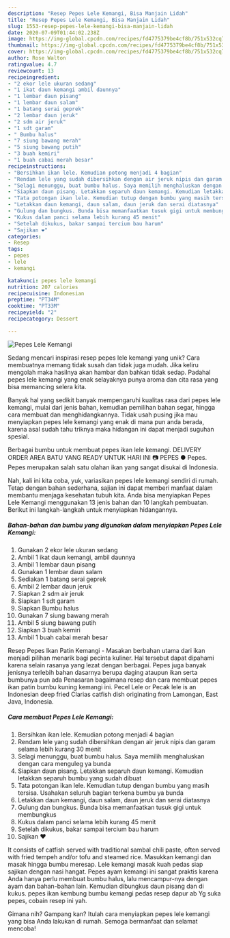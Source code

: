 ```yaml
---
description: "Resep Pepes Lele Kemangi, Bisa Manjain Lidah"
title: "Resep Pepes Lele Kemangi, Bisa Manjain Lidah"
slug: 1553-resep-pepes-lele-kemangi-bisa-manjain-lidah
date: 2020-07-09T01:44:02.238Z
image: https://img-global.cpcdn.com/recipes/fd4775379be4cf8b/751x532cq70/pepes-lele-kemangi-foto-resep-utama.jpg
thumbnail: https://img-global.cpcdn.com/recipes/fd4775379be4cf8b/751x532cq70/pepes-lele-kemangi-foto-resep-utama.jpg
cover: https://img-global.cpcdn.com/recipes/fd4775379be4cf8b/751x532cq70/pepes-lele-kemangi-foto-resep-utama.jpg
author: Rose Walton
ratingvalue: 4.7
reviewcount: 13
recipeingredient:
- "2 ekor lele ukuran sedang"
- "1 ikat daun kemangi ambil daunnya"
- "1 lembar daun pisang"
- "1 lembar daun salam"
- "1 batang serai geprek"
- "2 lembar daun jeruk"
- "2 sdm air jeruk"
- "1 sdt garam"
- " Bumbu halus"
- "7 siung bawang merah"
- "5 siung bawang putih"
- "3 buah kemiri"
- "1 buah cabai merah besar"
recipeinstructions:
- "Bersihkan ikan lele. Kemudian potong menjadi 4 bagian"
- "Rendam lele yang sudah dibersihkan dengan air jeruk nipis dan garam selama lebih kurang 30 menit"
- "Selagi menunggu, buat bumbu halus. Saya memilih menghaluskan dengan cara menguleg ya bunda"
- "Siapkan daun pisang. Letakkan separuh daun kemangi. Kemudian letakkan separuh bumbu yang sudah dibuat"
- "Tata potongan ikan lele. Kemudian tutup dengan bumbu yang masih tersisa. Usahakan seluruh bagian terkena bumbu ya bunda"
- "Letakkan daun kemangi, daun salam, daun jeruk dan serai diatasnya"
- "Gulung dan bungkus. Bunda bisa memanfaatkan tusuk gigi untuk membungkus"
- "Kukus dalam panci selama lebih kurang 45 menit"
- "Setelah dikukus, bakar sampai tercium bau harum"
- "Sajikan ❤️"
categories:
- Resep
tags:
- pepes
- lele
- kemangi

katakunci: pepes lele kemangi 
nutrition: 207 calories
recipecuisine: Indonesian
preptime: "PT34M"
cooktime: "PT33M"
recipeyield: "2"
recipecategory: Dessert

---
```



![Pepes Lele Kemangi](https://img-global.cpcdn.com/recipes/fd4775379be4cf8b/751x532cq70/pepes-lele-kemangi-foto-resep-utama.jpg)

Sedang mencari inspirasi resep pepes lele kemangi yang unik? Cara membuatnya memang tidak susah dan tidak juga mudah. Jika keliru mengolah maka hasilnya akan hambar dan bahkan tidak sedap. Padahal pepes lele kemangi yang enak selayaknya punya aroma dan cita rasa yang bisa memancing selera kita.

Banyak hal yang sedikit banyak mempengaruhi kualitas rasa dari pepes lele kemangi, mulai dari jenis bahan, kemudian pemilihan bahan segar, hingga cara membuat dan menghidangkannya. Tidak usah pusing jika mau menyiapkan pepes lele kemangi yang enak di mana pun anda berada, karena asal sudah tahu triknya maka hidangan ini dapat menjadi suguhan spesial.

Berbagai bumbu untuk membuat pepes ikan lele kemangi. DELIVERY ORDER AREA BATU YANG READY UNTUK HARI INI 📷 PEPES ● Pepes. Pepes merupakan salah satu olahan ikan yang sangat disukai di Indonesia.


Nah, kali ini kita coba, yuk, variasikan pepes lele kemangi sendiri di rumah. Tetap dengan bahan sederhana, sajian ini dapat memberi manfaat dalam membantu menjaga kesehatan tubuh kita. Anda bisa menyiapkan Pepes Lele Kemangi menggunakan 13 jenis bahan dan 10 langkah pembuatan. Berikut ini langkah-langkah untuk menyiapkan hidangannya.

<!--inarticleads1-->

##### Bahan-bahan dan bumbu yang digunakan dalam menyiapkan Pepes Lele Kemangi:

1. Gunakan 2 ekor lele ukuran sedang
1. Ambil 1 ikat daun kemangi, ambil daunnya
1. Ambil 1 lembar daun pisang
1. Gunakan 1 lembar daun salam
1. Sediakan 1 batang serai geprek
1. Ambil 2 lembar daun jeruk
1. Siapkan 2 sdm air jeruk
1. Siapkan 1 sdt garam
1. Siapkan  Bumbu halus
1. Gunakan 7 siung bawang merah
1. Ambil 5 siung bawang putih
1. Siapkan 3 buah kemiri
1. Ambil 1 buah cabai merah besar


Resep Pepes Ikan Patin Kemangi - Masakan berbahan utama dari ikan menjadi pilihan menarik bagi pecinta kuliner. Hal tersebut dapat dipahami karena selain rasanya yang lezat dengan berbagai. Pepes juga banyak jenisnya terlebih bahan dasarnya berupa daging ataupun ikan serta bumbunya pun ada Penasaran bagaimana resep dan cara membuat pepes ikan patin bumbu kuning kemangi ini. Pecel Lele or Pecak lele is an Indonesian deep fried Clarias catfish dish originating from Lamongan, East Java, Indonesia. 

<!--inarticleads2-->

##### Cara membuat Pepes Lele Kemangi:

1. Bersihkan ikan lele. Kemudian potong menjadi 4 bagian
1. Rendam lele yang sudah dibersihkan dengan air jeruk nipis dan garam selama lebih kurang 30 menit
1. Selagi menunggu, buat bumbu halus. Saya memilih menghaluskan dengan cara menguleg ya bunda
1. Siapkan daun pisang. Letakkan separuh daun kemangi. Kemudian letakkan separuh bumbu yang sudah dibuat
1. Tata potongan ikan lele. Kemudian tutup dengan bumbu yang masih tersisa. Usahakan seluruh bagian terkena bumbu ya bunda
1. Letakkan daun kemangi, daun salam, daun jeruk dan serai diatasnya
1. Gulung dan bungkus. Bunda bisa memanfaatkan tusuk gigi untuk membungkus
1. Kukus dalam panci selama lebih kurang 45 menit
1. Setelah dikukus, bakar sampai tercium bau harum
1. Sajikan ❤️


It consists of catfish served with traditional sambal chili paste, often served with fried tempeh and/or tofu and steamed rice. Masukkan kemangi dan masak hingga bumbu meresap. Lele kemangi masak kuah pedas siap sajikan dengan nasi hangat. Pepes ayam kemangi ini sangat praktis karena Anda hanya perlu membuat bumbu halus, lalu mencampur-nya dengan ayam dan bahan-bahan lain. Kemudian dibungkus daun pisang dan di kukus. pepes ikan kembung bumbu kemangi pedas resep dapur ab Yg suka pepes, cobain resep ini yah. 

Gimana nih? Gampang kan? Itulah cara menyiapkan pepes lele kemangi yang bisa Anda lakukan di rumah. Semoga bermanfaat dan selamat mencoba!
